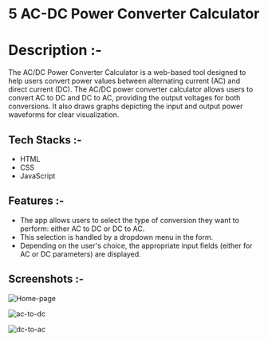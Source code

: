 # <p align="center">5 AC-DC Power Converter Calculator</p>

# Description :-

The AC/DC Power Converter Calculator is a web-based tool designed to help users convert power values between alternating current (AC) and direct current (DC).
The AC/DC power converter calculator allows users to convert AC to DC and DC to AC, providing the output voltages for both conversions. It also draws graphs depicting the input and output power waveforms for clear visualization.

## Tech Stacks :-

- HTML 
- CSS 
- JavaScript

## Features :-

- The app allows users to select the type of conversion they want to perform: either AC to DC or DC to AC.
- This selection is handled by a dropdown menu in the form.
- Depending on the user's choice, the appropriate input fields (either for AC or DC parameters) are displayed.

## Screenshots :-

![Home-page](https://github.com/user-attachments/assets/f2a9b38a-eedd-4b41-8a60-3fdab6fab978)

![ac-to-dc](https://github.com/user-attachments/assets/2b8d8533-32e9-4ac6-82f2-d2e18f7d2d5a)

![dc-to-ac](https://github.com/user-attachments/assets/6eb8bc36-edb4-4631-8e68-35b77ac77801)

